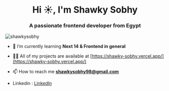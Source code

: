 <h1 align="center">Hi ☀, I'm Shawky Sobhy</h1>
<h3 align="center">A passionate frontend developer from Egypt</h3>

<p align="left"> <img src="https://komarev.com/ghpvc/?username=shawkysobhy&label=Profile%20views&color=0e75b6&style=flat" alt="shawkysobhy" /> </p>

- 🌱 I’m currently learning **Next 14 & Frontend in general**

- 👨‍💻 All of my projects are available at [https://shawky-sobhy.vercel.app/](https://shawky-sobhy.vercel.app/)

- 📫 How to reach me **shawkysobhy98@gmail.com**


- Linkedin : [LinkedIn](https://www.linkedin.com/in/shawky-sobhy/)



